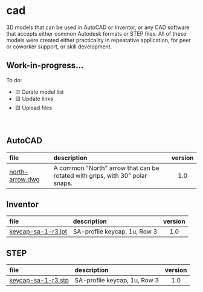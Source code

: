 # cad

3D models that can be used in AutoCAD or Inventor, or any CAD software that accepts either common Autodesk formats or STEP files. All of these models were created either practicality in repeatative application, for peer or coworker support, or skill development.

## Work-in-progress...
To do:
 - ☑ Curate model list
 - 🟨 Update links
 - 🟨 Upload files

&nbsp;

## AutoCAD
| file | description | version |
|:-----|:-----|:-----:|
| [north-arrow.dwg](null) | A common "North" arrow that can be rotated with grips, with 30° polar snaps. | 1.0 |

## Inventor
| file | description | version |
|:-----|:-----|:-----:|
| [keycap-sa-1-r3.ipt](null) | SA-profile keycap, 1u, Row 3 | 1.0 |

## STEP
| file | description | version |
|:-----|:-----|:-----:|
| [keycap-sa-1-r3.stp](null) | SA-profile keycap, 1u, Row 3 | 1.0 |

